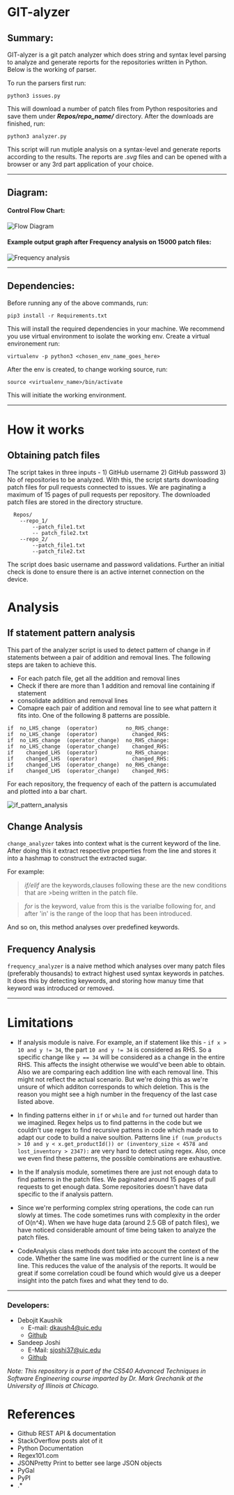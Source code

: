 # GIT-alyzer

##  Summary:
GIT-alyzer is a git patch analyzer which does string and syntax level parsing to analyze and generate reports for the repositories written in Python. Below is the working of parser.

To run the parsers first run:

`python3 issues.py`

This will download a number of patch files from Python respositories and save them under ***Repos/repo_name/*** directory.
After the downloads are finished, run:

`python3 analyzer.py`

This script will run mutiple analysis on a syntax-level and generate reports according to the results.
The reports are *.svg* files and can be opened with a browser or any 3rd part application of your choice.

* * *

## Diagram:

#### Control Flow Chart:
![Flow Diagram](./readme_images/analyzer_flow.svg)

#### Example output graph after Frequency analysis on 15000 patch files:
![Frequency analysis](./readme_images/graph.png)

* * *

## Dependencies:
Before running any of the above commands, run:

`pip3 install -r Requirements.txt`

This will install the required dependencies in your machine. We recommend you use virtual environment to isolate the working env.
Create a virtual environement run:

`virtualenv -p python3 <chosen_env_name_goes_here>`

After the env is created, to change working source, run:

`source <virtualenv_name>/bin/activate`

This will initiate the working environment.


* * *

# How it works

## Obtaining patch files

The script takes in three inputs - 1) GitHub username 2) GitHub password 3) No of repositories to be analyzed. With this, the script starts downloading patch files for pull requests connected to issues. We are paginating a maximum of 15 pages of pull requests per repository. The downloaded patch files are stored in the directory structure.

```
  Repos/
    --repo_1/
        --patch_file1.txt
        -- patch_file2.txt
    --repo_2/
        --patch_file1.txt
        --patch_file2.txt
```

The script does basic username and password validations. Further an initial check is done to ensure there is an active internet connection on the device.


# Analysis

## If statement pattern analysis

This part of the analyzer script is used to detect pattern of change in if statements between a pair of addition and removal lines. The following steps are taken to achieve this.

- For each patch file, get all the addition and removal lines
- Check if there are more than 1 addition and removal line containing if statement
- consolidate addition and removal lines
- Comapre each pair of addition and removal line to see what pattern it fits into. One of the following 8 patterns are possible.

```
if  no_LHS_change  (operator)         no_RHS_change:
if  no_LHS_change  (operator)           changed_RHS:
if  no_LHS_change  (operator_change)  no_RHS_change:
if  no_LHS_change  (operator_change)    changed_RHS:
if    changed_LHS  (operator)         no_RHS_change:
if    changed_LHS  (operator)           changed_RHS:
if    changed_LHS  (operator_change)  no_RHS_change:
if    changed_LHS  (operator_change)    changed_RHS:
```

For each repository, the frequency of each of the pattern is accumulated and plotted into a bar chart.

![if_pattern_analysis](./readme_images/id_checker.png)


## Change Analysis

`change_analyzer` takes into context what is the current keyword of the line. After doing this it extract respective properties from the line and stores it into a hashmap to construct the extracted sugar. 

For example:
>*if/elif* are the keywords,clauses following these are the new conditions that are >being written in the patch file. 

>*for* is the keyword,
>   value from this is the varialbe following for, and after 'in' is the range of the loop that has been introduced.
    
And so on, this method analyses over predefined keywords.

## Frequency Analysis

`frequency_analyzer` is a naive method which analyses over many patch files (preferably thousands) to extract highest used syntax keywords in patches. It does this by detecting keywords, and storing how manuy time that keyword was introduced or removed.

* * *

# Limitations

- If analysis module is naive. For example, an if statement like this - `if x > 10 and y != 34`, the part `10 and y != 34` is considered as RHS. So a specific change like `y == 34` will be considered as a change in the entire RHS. This affects the insight otherwise we would've been able to obtain. Also we are comparing each addition line with each removal line. This might not reflect the actual scenario. But we're doing this as we're unsure of which additon corresponds to which deletion. This is the reason you might see a high number in the frequency of the last case listed above. 

- In finding patterns either in `if` or  `while` and `for` turned out harder than we imagined. Regex helps us to find patterns in the code but we couldn't use regex to find recursive pattens in code which made us to adapt our code to build a naive soultion. Patterns line `if (num_products > 10 and y < x.get_productId()) or (inventory_size < 4578 and lost_inventory > 2347):` are very hard to detect using regex. Also, once we even find these patterns, the possible combinations are exhaustive.

- In the If analysis module, sometimes there are just not enough data to find patterns in the patch files. We paginated around 15 pages of pull requests to get enough data. Some repositories doesn't have data specific to the if analysis pattern.

- Since we're performing complex string operations, the code can run slowly at times. The code sometimes runs with complexity in the order of O(n^4). When we have huge data (around 2.5 GB of patch files), we have noticed considerable amount of time being taken to analyze the patch files.

- CodeAnalysis class methods dont take into account the context of the code. Whether the same line was modified or the current line is a new line. This reduces the value of the analysis of the reports. It would be great if some correlation coudl be found which would give us a deeper insight into the patch fixes and what they tend to do.

* * *

### Developers:

* Debojit Kaushik
    * E-mail: dkaush4@uic.edu
    * [Github](https://www.github.com/dkaushik94)
* Sandeep Joshi
    * E-Mail: sjoshi37@uic.edu
    * [Github](https://www.github.com/sandeepjoshi1910) 

*Note: This repository is a part of the CS540 Advanced Techniques in Software Engineering course imparted by Dr. Mark Grechanik at the University of Illinois at Chicago.*

# References

- Github REST API & documentation
- StackOverflow posts alot of it
- Python Documentation
- Regex101.com
- JSONPretty Print to better see large JSON objects
- PyGal
- PyPI
- .*
